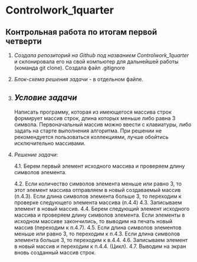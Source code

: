 # Controlwork_1quarter 
## Контрольная работа по итогам первой четверти


1. *Создала репозиторий на Github под названием Controlwork_1quarter* и склонировала его на свой компьютер для дальнейшей работы (команда git clone). Создала файл .gitignore

2. *Блок-схема решения задачи* - в отдельном файле. 

3. ## _Условие задачи_ ##
    Написать программу, которая из имеющегося массива строк формирует массив строк, длина которых меньше либо равна 3 символа. Первоначальный массив можно ввести с клавиатуры, либо задать на старте выполнения алгоритма. При решении не рекомендуется пользоваться коллекциями, лучше обойтись исключительно массивами.

4. *Решение задачи*:

    4.1. Берем первый элемент исходного массива и проверяем длину символов элемента. 

    4.2. Если количество символов элемента меньше или равно 3, то этот элемент массива отправляем в новый создаваемый массив (п.4.3). Если длина символов элемента больше 3, то переходим к проверке следующего элемента массива (п.4.4) 
    4.3. Записываем элемент в новый массив.
    4.4. Берем следующий элемент исходного массива и проверяем длину символов элемента. Если элементы в исходном массиве закончились, то выводим на печать новый массив (переходим к п.4.7).
    4.5. Если длина символов элементов меньше или равно 3, то переходим к п.4.3. Если длина символов элемента больше 3, то переходим к в.4.4.
    4.6. Записываем элемент в новый массив и переходим к п.4.4. (Цикл).
    4.7. Выводим на экран вновь созданный массив строк.